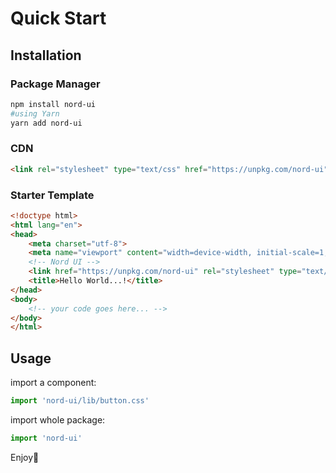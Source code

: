 # Quick Start

## Installation

### Package Manager

```bash
npm install nord-ui
#using Yarn
yarn add nord-ui
```

### CDN

```html
<link rel="stylesheet" type="text/css" href="https://unpkg.com/nord-ui">
```
### Starter Template

```html
<!doctype html>
<html lang="en">
<head>
	<meta charset="utf-8">
	<meta name="viewport" content="width=device-width, initial-scale=1, shrink-to-fit=no">
	<!-- Nord UI -->
	<link href="https://unpkg.com/nord-ui" rel="stylesheet" type="text/css">
	<title>Hello World...!</title>
</head>
<body>
	<!-- your code goes here... -->
</body>
</html>
```

## Usage

import a component:

```javascript
import 'nord-ui/lib/button.css'
```

import whole package:

```javascript
import 'nord-ui'
```

Enjoy🎉